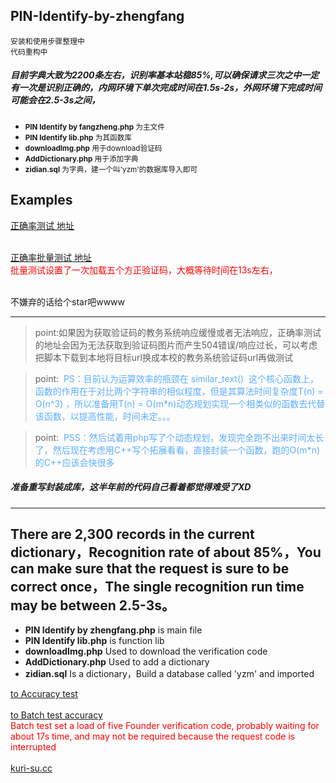 ## PIN-Identify-by-zhengfang

`安装和使用步骤整理中`<br/>
`代码重构中`<br/>

##### 目前字典大致为2200条左右，识别率基本站稳85%,可以确保请求三次之中一定有一次是识别正确的，内网环境下单次完成时间在1.5s-2s，外网环境下完成时间可能会在2.5-3s之间，
* <small><b>PIN Identify by fangzheng.php</b> 为主文件<br/></small>
* <small><b>PIN Identify lib.php</b> 为其函数库<br/></small>
* <small><b>downloadImg.php</b> 用于download验证码<br/></small>
* <small><b>AddDictionary.php</b> 用于添加字典<br/></small>
* <small><b>zidian.sql</b> 为字典，建一个叫'yzm'的数据库导入即可<br/></small>

## Examples


[正确率测试 地址](http://kuri-su.cc/PIN/Identify_online.php "kuri-su.cc")<br/><br/>

[正确率批量测试 地址](http://kuri-su.cc/PIN/AccuracyTest.php "kuri-su.cc")<br/>
<font color=red>批量测试设置了一次加载五个方正验证码，大概等待时间在13s左右，</font>
<br/><br/>

不嫌弃的话给个star吧wwww
<br/><hr/>

>point:如果因为获取验证码的教务系统响应缓慢或者无法响应，正确率测试的地址会因为无法获取到验证码图片而产生504错误/响应过长，可以考虑把脚本下载到本地将目标url换成本校的教务系统验证码url再做测试

>point:  <font color=#5dadff>PS：目前认为运算效率的瓶颈在 similar_text()  这个核心函数上，函数的作用在于对比两个字符串的相似程度，但是其算法时间复杂度T(n) = O(n^3) ，所以准备用T(n) = O(m*n)动态规划实现一个相类似的函数去代替该函数，以提高性能，时间未定。。。</font>

>point:  <font color=#5dadff>PSS：然后试着用php写了个动态规划，发现完全跑不出来时间太长了，然后现在考虑用C++写个拓展看看，直接封装一个函数，跑的O(m*n)的C++应该会快很多</font>

##### 准备重写封装成库，这半年前的代码自己看着都觉得难受了XD

<hr/>

## There are 2,300 records in the current dictionary，Recognition rate of about 85%，You can make sure that the request is sure to be correct once，The single recognition run time may be between 2.5-3s。

* <b>PIN Identify by zhengfang.php</b> is main file<br/>
* <b>PIN Identify lib.php</b> is function lib<br/>
* <b>downloadImg.php</b> Used to download the verification code<br/>
* <b>AddDictionary.php</b> Used to add a dictionary<br/>
* <b>zidian.sql</b> Is a dictionary，Build a database called 'yzm' and imported<br/>

[to Accuracy test](http://kuri-su.cc/PIN/Identify_online.php "kuri-su.cc")<br/><br/>
[to Batch test accuracy](http://kuri-su.cc/PIN/AccuracyTest.php "kuri-su.cc")<br/>
<font color='red'>Batch test set a load of five Founder verification code, probably waiting for about 17s time, and may not be required because the request code is interrupted</font>
<br/><br/>
[kuri-su.cc](http://kuri-su.cc "kuri-su.cc")
